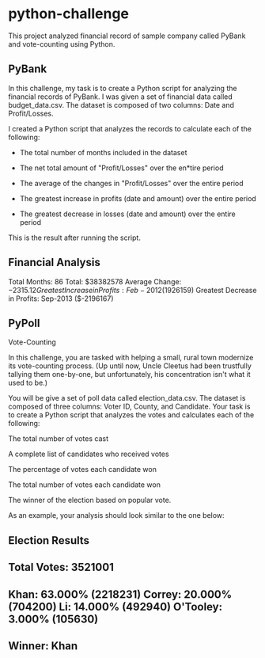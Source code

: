 # python-challenge
This project analyzed financial record of sample company called PyBank and vote-counting using Python.

## PyBank

In this challenge, my task is to create a Python script for analyzing the financial records of PyBank. I was given a set of financial data called budget_data.csv. The dataset is composed of two columns: Date and Profit/Losses. 

I created a Python script that analyzes the records to calculate each of the following:

* The total number of months included in the dataset

* The net total amount of "Profit/Losses" over the en*tire period

* The average of the changes in "Profit/Losses" over the entire period

* The greatest increase in profits (date and amount) over the entire period

* The greatest decrease in losses (date and amount) over the entire period

This is the result after running the script.

Financial Analysis
----------------------------
Total Months: 86
Total: $38382578
Average  Change: $-2315.12
Greatest Increase in Profits: Feb-2012 ($1926159)
Greatest Decrease in Profits: Sep-2013 ($-2196167)


## PyPoll
Vote-Counting

In this challenge, you are tasked with helping a small, rural town modernize its vote-counting process. (Up until now, Uncle Cleetus had been trustfully tallying them one-by-one, but unfortunately, his concentration isn't what it used to be.)

You will be give a set of poll data called election_data.csv. The dataset is composed of three columns: Voter ID, County, and Candidate. Your task is to create a Python script that analyzes the votes and calculates each of the following:

The total number of votes cast

A complete list of candidates who received votes

The percentage of votes each candidate won

The total number of votes each candidate won

The winner of the election based on popular vote.

As an example, your analysis should look similar to the one below:

Election Results
-------------------------
Total Votes: 3521001
-------------------------
Khan: 63.000% (2218231)
Correy: 20.000% (704200)
Li: 14.000% (492940)
O'Tooley: 3.000% (105630)
-------------------------
Winner: Khan
-------------------------
